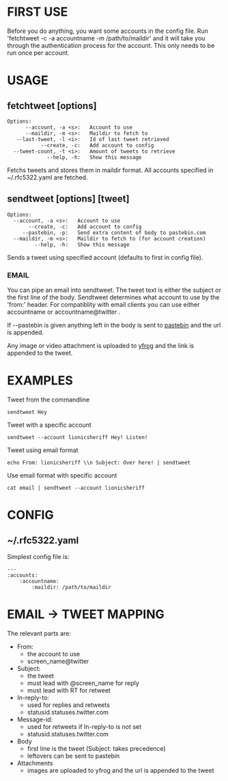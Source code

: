 FIRST USE
=========

Before you do anything, you want some accounts in the config file.  Run 'fetchtweet -c -a accountname -m /path/to/maildir' and it will take you through the authentication process for the account. This only needs to be run once per account.
    
USAGE
=====
## fetchtweet [options]

    Options:
          --account, -a <s>:   Account to use
          --maildir, -m <s>:   Maildir to fetch to
       --last-tweet, -l <i>:   Id of last tweet retrieved
               --create, -c:   Add account to config
      --tweet-count, -t <i>:   Amount of tweets to retrieve
                 --help, -h:   Show this message

Fetchs tweets and stores them in maildir format. All accounts specified in ~/.rfc5322.yaml are fetched.
    
## sendtweet [options] [tweet]

    Options:
      --account, -a <s>:   Account to use
           --create, -c:   Add account to config
         --pastebin, -p:   Send extra content of body to pastebin.com
      --maildir, -m <s>:   Maildir to fetch to (for account creation)
             --help, -h:   Show this message

Sends a tweet using specified account (defaults to first in config file).

### EMAIL

You can pipe an email into sendtweet. The tweet text is either the subject or the first line of the body. Sendtweet determines what account to use by the 'from:' header. For compatiblity with email clients you can use either accountname or accountname@twitter .

If --pastebin is given anything left in the body is sent to [pastebin](http://pastebin.com) and the url is appended.

Any image or video attachment is uploaded to [yfrog](http://yfrog.com) and the link is appended to the tweet.

EXAMPLES
========

Tweet from the commandline

    sendtweet Hey

Tweet with a specific account

    sendtweet --account lionicsheriff Hey! Listen!

Tweet using email format

    echo From: lionicsheriff \\n Subject: Over here! | sendtweet

Use email format with specific account

    cat email | sendtweet --account lionicsheriff

CONFIG
======

## ~/.rfc5322.yaml
    
Simplest config file is:
    
    ---
    :accounts: 
        :accountname: 
            :maildir: /path/to/maildir
    
EMAIL -> TWEET MAPPING
======================

The relevant parts are:

* From:
    + the account to use
    + screen_name@twitter
* Subject: 
    + the tweet
    + must lead with @screen_name for reply
    + must lead with RT for retweet
* In-reply-to: 
    + used for replies and retweets
    + statusid.statuses.twitter.com
* Message-id: 
    + used for retweets if In-reply-to is not set
    + statusid.statuses.twitter.com
* Body
    + first line is the tweet (Subject: takes precedence)
    + leftovers can be sent to pastebin
* Attachments
    + images are uploaded to yfrog and the url is appended to the tweet
